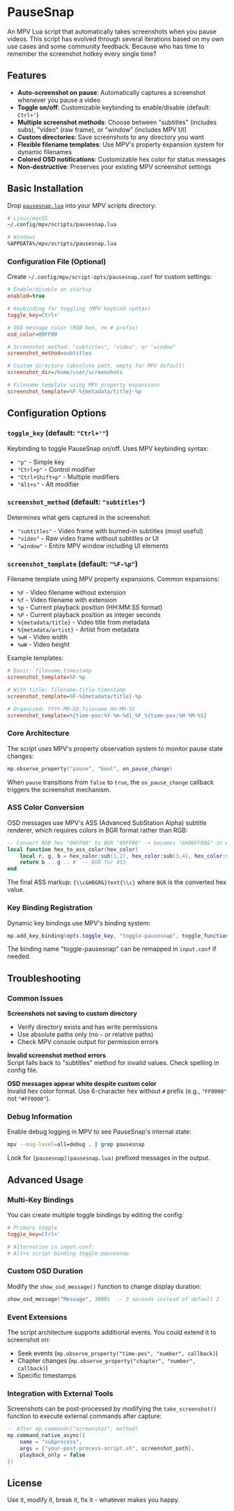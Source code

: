 # PauseSnap

An MPV Lua script that automatically takes screenshots when you pause videos. This script has evolved through several iterations based on my own use cases and some community feedback. Because who has time to remember the screenshot hotkey every single time?

## Features

- **Auto-screenshot on pause**: Automatically captures a screenshot whenever you pause a video
- **Toggle on/off**: Customizable keybinding to enable/disable (default: `Ctrl+'`)  
- **Multiple screenshot methods**: Choose between "subtitles" (includes subs), "video" (raw frame), or "window" (includes MPV UI)
- **Custom directories**: Save screenshots to any directory you want
- **Flexible filename templates**: Use MPV's property expansion system for dynamic filenames
- **Colored OSD notifications**: Customizable hex color for status messages
- **Non-destructive**: Preserves your existing MPV screenshot settings


## Basic Installation

Drop [`pausesnap.lua`](pausesnap.lua) into your MPV scripts directory:

```bash
# Linux/macOS
~/.config/mpv/scripts/pausesnap.lua

# Windows
%APPDATA%/mpv/scripts/pausesnap.lua
```

### Configuration File (Optional)

Create `~/.config/mpv/script-opts/pausesnap.conf` for custom settings:

```ini
# Enable/disable on startup
enabled=true

# Keybinding for toggling (MPV keybind syntax)
toggle_key=Ctrl+'

# OSD message color (RGB hex, no # prefix)
osd_color=00FF00

# Screenshot method: "subtitles", "video", or "window"  
screenshot_method=subtitles

# Custom directory (absolute path, empty for MPV default)
screenshot_dir=/home/user/screenshots

# Filename template using MPV property expansions
screenshot_template=%F-%{metadata/title}-%p
```

## Configuration Options

### `toggle_key` (default: `"Ctrl+'"`)
Keybinding to toggle PauseSnap on/off. Uses MPV keybinding syntax:
- `"p"` - Simple key
- `"Ctrl+p"` - Control modifier
- `"Ctrl+Shift+p"` - Multiple modifiers  
- `"Alt+s"` - Alt modifier

### `screenshot_method` (default: `"subtitles"`)
Determines what gets captured in the screenshot:
- `"subtitles"` - Video frame with burned-in subtitles (most useful)
- `"video"` - Raw video frame without subtitles or UI
- `"window"` - Entire MPV window including UI elements


### `screenshot_template` (default: `"%F-%p"`)
Filename template using MPV property expansions. Common expansions:
- `%F` - Video filename without extension
- `%f` - Video filename with extension
- `%p` - Current playback position (HH:MM:SS format)
- `%P` - Current playback position as integer seconds
- `%{metadata/title}` - Video title from metadata
- `%{metadata/artist}` - Artist from metadata
- `%wH` - Video width
- `%wW` - Video height

Example templates:
```ini
# Basic: filename-timestamp
screenshot_template=%F-%p

# With title: filename-title-timestamp  
screenshot_template=%F-%{metadata/title}-%p

# Organized: YYYY-MM-DD_filename_HH-MM-SS
screenshot_template=%{time-pos:%Y-%m-%d}_%F_%{time-pos:%H-%M-%S}
```

### Core Architecture

The script uses MPV's property observation system to monitor pause state changes:

```lua
mp.observe_property("pause", "bool", on_pause_change)
```

When `pause` transitions from `false` to `true`, the `on_pause_change` callback triggers the screenshot mechanism.

### ASS Color Conversion

OSD messages use MPV's ASS (Advanced SubStation Alpha) subtitle renderer, which requires colors in BGR format rather than RGB:

```lua
-- Convert RGB hex "00FF00" to BGR "00FF00" -> becomes "&H00FF00&" in ASS
local function hex_to_ass_color(hex_color)
    local r, g, b = hex_color:sub(1,2), hex_color:sub(3,4), hex_color:sub(5,6)
    return b .. g .. r  -- BGR for ASS
end
```

The final ASS markup: `{\\c&HBGR&}text{\\c}` where `BGR` is the converted hex value.

### Key Binding Registration

Dynamic key bindings use MPV's binding system:

```lua
mp.add_key_binding(opts.toggle_key, "toggle-pausesnap", toggle_function)
```

The binding name "toggle-pausesnap" can be remapped in `input.conf` if needed.


## Troubleshooting

### Common Issues
**Screenshots not saving to custom directory**  
- Verify directory exists and has write permissions
- Use absolute paths only (no `~` or relative paths)
- Check MPV console output for permission errors

**Invalid screenshot method errors**  
Script falls back to "subtitles" method for invalid values. Check spelling in config file.

**OSD messages appear white despite custom color**  
Invalid hex color format. Use 6-character hex without `#` prefix (e.g., `"FF0000"` not `"#FF0000"`).

### Debug Information

Enable debug logging in MPV to see PauseSnap's internal state:

```bash
mpv --msg-level=all=debug . | grep pausesnap
```

Look for `[pausesnap](pausesnap.lua)` prefixed messages in the output.
## Advanced Usage
### Multi-Key Bindings

You can create multiple toggle bindings by editing the config:

```ini
# Primary toggle
toggle_key=Ctrl+'

# Alternative in input.conf:
# Alt+s script-binding toggle-pausesnap
```

### Custom OSD Duration

Modify the `show_osd_message()` function to change display duration:

```lua
show_osd_message("Message", 3000)  -- 3 seconds instead of default 2
```

### Event Extensions

The script architecture supports additional events. You could extend it to screenshot on:
- Seek events (`mp.observe_property("time-pos", "number", callback)`)
- Chapter changes (`mp.observe_property("chapter", "number", callback)`)  
- Specific timestamps

### Integration with External Tools

Screenshots can be post-processed by modifying the `take_screenshot()` function to execute external commands after capture:

```lua
-- After mp.commandv("screenshot", method)
mp.command_native_async({
    name = "subprocess",
    args = {"your-post-process-script.sh", screenshot_path},
    playback_only = false
})
```

## License
Use it, modify it, break it, fix it - whatever makes you happy.

